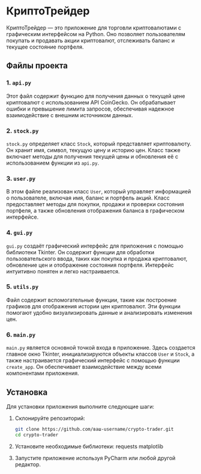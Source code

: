 # КриптоТрейдер

КриптоТрейдер — это приложение для торговли криптовалютами с графическим интерфейсом на Python. Оно позволяет пользователям покупать и продавать акции криптовалют, отслеживать баланс и текущее состояние портфеля.

## Файлы проекта

### 1. `api.py`
Этот файл содержит функцию для получения данных о текущей цене криптовалют с использованием API CoinGecko. Он обрабатывает ошибки и превышение лимита запросов, обеспечивая надежное взаимодействие с внешним источником данных.

### 2. `stock.py`
`stock.py` определяет класс `Stock`, который представляет криптовалюту. Он хранит имя, символ, текущую цену и историю цен. Класс также включает методы для получения текущей цены и обновления её с использованием функции из `api.py`.

### 3. `user.py`
В этом файле реализован класс `User`, который управляет информацией о пользователе, включая имя, баланс и портфель акций. Класс предоставляет методы для покупки, продажи и проверки состояния портфеля, а также обновления отображения баланса в графическом интерфейсе.

### 4. `gui.py`
`gui.py` создаёт графический интерфейс для приложения с помощью библиотеки Tkinter. Он содержит функции для обработки пользовательского ввода, таких как покупка и продажа криптовалют, обновление цен и отображение состояния портфеля. Интерфейс интуитивно понятен и легко настраивается.

### 5. `utils.py`
Файл содержит вспомогательные функции, такие как построение графиков для отображения истории цен криптовалют. Эти функции помогают удобно визуализировать данные и анализировать изменения цен.

### 6. `main.py`
`main.py` является основной точкой входа в приложение. Здесь создается главное окно Tkinter, инициализируются объекты классов `User` и `Stock`, а также настраивается графический интерфейс с помощью функции `create_app`. Он обеспечивает взаимодействие между всеми компонентами приложения.

## Установка

Для установки приложения выполните следующие шаги:

1. Склонируйте репозиторий:

   ```bash
   git clone https://github.com/ваш-username/crypto-trader.git
   cd crypto-trader
2. Установите необходимые библиотеки:
  requests matplotlib

3. Запустите приложение используя PyCharm или любой другой редактор.
